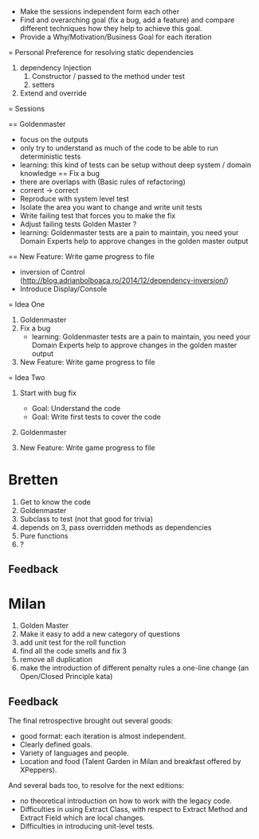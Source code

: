 - Make the sessions independent form each other
- Find and overarching goal (fix a bug, add a feature) and compare different techniques how they help to achieve this goal.
- Provide a Why/Motivation/Business Goal for each iteration   



= Personal Preference for resolving static dependencies
1. dependency Injection
   1. Constructor / passed to the method under test
   1. setters 
1. Extend and override

= Sessions

== Goldenmaster
- focus on the outputs
- only try to understand as much of the code to be able to run deterministic tests
- learning: this kind of tests can be setup without deep system / domain knowledge
== Fix a bug
- there are overlaps with (Basic rules of refactoring)
- corrent -> correct
- Reproduce with system level test
- Isolate the area you want to change and write unit tests
- Write failing test that forces you to make the fix 
- Adjust failing tests Golden Master ?
- learning: Goldenmaster tests are a pain to maintain, you need your Domain Experts help to approve changes in the golden master output
      
== New Feature: Write game progress to file
- inversion of Control (http://blog.adrianbolboaca.ro/2014/12/dependency-inversion/)
- Introduce Display/Console

= Idea One

1. Goldenmaster
2. Fix a bug
   - learning: Goldenmaster tests are a pain to maintain, you need your Domain Experts help to approve changes in the golden master output  
3. New Feature: Write game progress to file
   

=  Idea Two
1. Start with bug fix
   - Goal: Understand the code
   - Goal: Write first tests to cover the code
  
2. Goldenmaster
3. New Feature: Write game progress to file
      
   
# Bretten
1. Get to know the code
2. Goldenmaster
3. Subclass to test (not that good for trivia)
4. depends on 3, pass overridden methods as dependencies
5. Pure functions
6. ?
## Feedback


# Milan
1. Golden Master
2. Make it easy to add a new category of questions
3. add unit test for the roll function
4. find all the code smells and fix 3
5. remove all duplication
6. make the introduction of different penalty rules a one-line change (an Open/Closed Principle kata)


## Feedback
The final retrospective brought out several goods:
* good format: each iteration is almost independent.
* Clearly defined goals.
* Variety of languages and people.
* Location and food (Talent Garden in Milan and breakfast offered by XPeppers).

And several bads too, to resolve for the next editions:
* no theoretical introduction on how to work with the legacy code.
* Difficulties in using Extract Class, with respect to Extract Method and Extract Field which are local changes.
* Difficulties in introducing unit-level tests.
